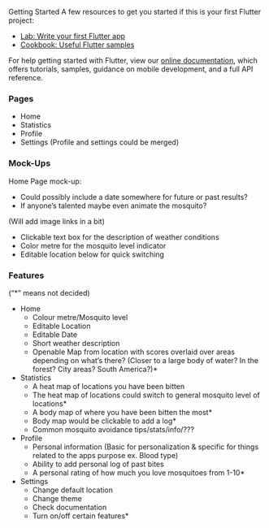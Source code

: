 Getting Started
A few resources to get you started if this is your first Flutter project:

- [Lab: Write your first Flutter app](https://flutter.dev/docs/get-started/codelab)
- [Cookbook: Useful Flutter samples](https://flutter.dev/docs/cookbook)

For help getting started with Flutter, view our
[online documentation](https://flutter.dev/docs), which offers tutorials,
samples, guidance on mobile development, and a full API reference.

### Pages
* Home
* Statistics 
* Profile 
* Settings (Profile and settings could be merged)

### Mock-Ups
Home Page mock-up:
* Could possibly include a date somewhere for future or past results?
* If anyone’s talented maybe even animate the mosquito?

(Will add image links in a bit)

* Clickable text box for the description of weather conditions
* Color metre for the mosquito level indicator
* Editable location below for quick switching

### Features
(“*” means not decided)
* Home
  * Colour metre/Mosquito level 
  * Editable Location
  * Editable Date
  * Short weather description
  * Openable Map from location with scores overlaid over areas depending on what’s there? (Closer to a  large body of water? In the forest? City areas? South America?)* 
* Statistics
  * A heat map of locations you have been bitten
  * The heat map of locations could switch to general mosquito level of locations*
  * A body map of where you have been bitten the most*
  * Body map would be clickable to add a log*
  * Common mosquito avoidance tips/stats/info/???
* Profile
  * Personal information (Basic for personalization & specific for things related to the apps purpose   ex. Blood type)
  * Ability to add personal log of past bites
  * A personal rating of how much you love mosquitoes from 1-10*
* Settings
  * Change default location
  * Change theme
  * Check documentation
  * Turn on/off certain features*
